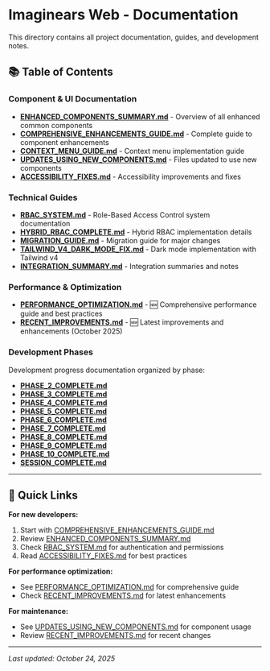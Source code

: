# Imaginears Web - Documentation

This directory contains all project documentation, guides, and development notes.

## 📚 Table of Contents

### Component & UI Documentation
- [**ENHANCED_COMPONENTS_SUMMARY.md**](./ENHANCED_COMPONENTS_SUMMARY.md) - Overview of all enhanced common components
- [**COMPREHENSIVE_ENHANCEMENTS_GUIDE.md**](./COMPREHENSIVE_ENHANCEMENTS_GUIDE.md) - Complete guide to component enhancements
- [**CONTEXT_MENU_GUIDE.md**](./CONTEXT_MENU_GUIDE.md) - Context menu implementation guide
- [**UPDATES_USING_NEW_COMPONENTS.md**](./UPDATES_USING_NEW_COMPONENTS.md) - Files updated to use new components
- [**ACCESSIBILITY_FIXES.md**](./ACCESSIBILITY_FIXES.md) - Accessibility improvements and fixes

### Technical Guides
- [**RBAC_SYSTEM.md**](./RBAC_SYSTEM.md) - Role-Based Access Control system documentation
- [**HYBRID_RBAC_COMPLETE.md**](./HYBRID_RBAC_COMPLETE.md) - Hybrid RBAC implementation details
- [**MIGRATION_GUIDE.md**](./MIGRATION_GUIDE.md) - Migration guide for major changes
- [**TAILWIND_V4_DARK_MODE_FIX.md**](./TAILWIND_V4_DARK_MODE_FIX.md) - Dark mode implementation with Tailwind v4
- [**INTEGRATION_SUMMARY.md**](./INTEGRATION_SUMMARY.md) - Integration summaries and notes

### Performance & Optimization
- [**PERFORMANCE_OPTIMIZATION.md**](./PERFORMANCE_OPTIMIZATION.md) - 🆕 Comprehensive performance guide and best practices
- [**RECENT_IMPROVEMENTS.md**](./RECENT_IMPROVEMENTS.md) - 🆕 Latest improvements and enhancements (October 2025)

### Development Phases
Development progress documentation organized by phase:

- [**PHASE_2_COMPLETE.md**](./PHASE_2_COMPLETE.md)
- [**PHASE_3_COMPLETE.md**](./PHASE_3_COMPLETE.md)
- [**PHASE_4_COMPLETE.md**](./PHASE_4_COMPLETE.md)
- [**PHASE_5_COMPLETE.md**](./PHASE_5_COMPLETE.md)
- [**PHASE_6_COMPLETE.md**](./PHASE_6_COMPLETE.md)
- [**PHASE_7_COMPLETE.md**](./PHASE_7_COMPLETE.md)
- [**PHASE_8_COMPLETE.md**](./PHASE_8_COMPLETE.md)
- [**PHASE_9_COMPLETE.md**](./PHASE_9_COMPLETE.md)
- [**PHASE_10_COMPLETE.md**](./PHASE_10_COMPLETE.md)
- [**SESSION_COMPLETE.md**](./SESSION_COMPLETE.md)

---

## 🚀 Quick Links

**For new developers:**
1. Start with [COMPREHENSIVE_ENHANCEMENTS_GUIDE.md](./COMPREHENSIVE_ENHANCEMENTS_GUIDE.md)
2. Review [ENHANCED_COMPONENTS_SUMMARY.md](./ENHANCED_COMPONENTS_SUMMARY.md)
3. Check [RBAC_SYSTEM.md](./RBAC_SYSTEM.md) for authentication and permissions
4. Read [ACCESSIBILITY_FIXES.md](./ACCESSIBILITY_FIXES.md) for best practices

**For performance optimization:**
- See [PERFORMANCE_OPTIMIZATION.md](./PERFORMANCE_OPTIMIZATION.md) for comprehensive guide
- Check [RECENT_IMPROVEMENTS.md](./RECENT_IMPROVEMENTS.md) for latest enhancements

**For maintenance:**
- See [UPDATES_USING_NEW_COMPONENTS.md](./UPDATES_USING_NEW_COMPONENTS.md) for component usage
- Review [RECENT_IMPROVEMENTS.md](./RECENT_IMPROVEMENTS.md) for recent changes

---

*Last updated: October 24, 2025*

